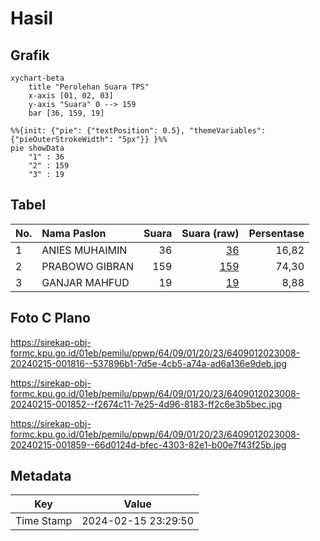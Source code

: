 # Hasil

## Grafik

```mermaid
xychart-beta
    title "Perolehan Suara TPS"
    x-axis [01, 02, 03]
    y-axis "Suara" 0 --> 159
    bar [36, 159, 19]
```

```mermaid
%%{init: {"pie": {"textPosition": 0.5}, "themeVariables": {"pieOuterStrokeWidth": "5px"}} }%%
pie showData
    "1" : 36
    "2" : 159
    "3" : 19
```

## Tabel

| No. | Nama Paslon    | Suara | Suara (raw) | Persentase |
|:--- |:-------------- | -----:| -----------:| ----------:|
| 1   | ANIES MUHAIMIN | 36    | [36][p-1]   | 16,82      |
| 2   | PRABOWO GIBRAN | 159   | [159][p-2]  | 74,30      |
| 3   | GANJAR MAHFUD  | 19    | [19][p-3]   | 8,88       |


[p-1]: https://github.com/gigit-pemilu/pemilu-2024-64-kalimantan-timur/blob/main/pilpres/hitung-suara/sub/64-kalimantan-timur/sub/09-penajam-paser-utara/sub/01-penajam/sub/2023-giri-purwa/sub/008-tps/sub/paslon-1.txt
[p-2]: https://github.com/gigit-pemilu/pemilu-2024-64-kalimantan-timur/blob/main/pilpres/hitung-suara/sub/64-kalimantan-timur/sub/09-penajam-paser-utara/sub/01-penajam/sub/2023-giri-purwa/sub/008-tps/sub/paslon-2.txt
[p-3]: https://github.com/gigit-pemilu/pemilu-2024-64-kalimantan-timur/blob/main/pilpres/hitung-suara/sub/64-kalimantan-timur/sub/09-penajam-paser-utara/sub/01-penajam/sub/2023-giri-purwa/sub/008-tps/sub/paslon-3.txt

## Foto C Plano

https://sirekap-obj-formc.kpu.go.id/01eb/pemilu/ppwp/64/09/01/20/23/6409012023008-20240215-001816--537896b1-7d5e-4cb5-a74a-ad6a136e9deb.jpg

https://sirekap-obj-formc.kpu.go.id/01eb/pemilu/ppwp/64/09/01/20/23/6409012023008-20240215-001852--f2674c11-7e25-4d96-8183-ff2c6e3b5bec.jpg

https://sirekap-obj-formc.kpu.go.id/01eb/pemilu/ppwp/64/09/01/20/23/6409012023008-20240215-001859--66d0124d-bfec-4303-82e1-b00e7f43f25b.jpg


## Metadata

| Key        | Value               |
| ---------- | ------------------- |
| Time Stamp | 2024-02-15 23:29:50 |



